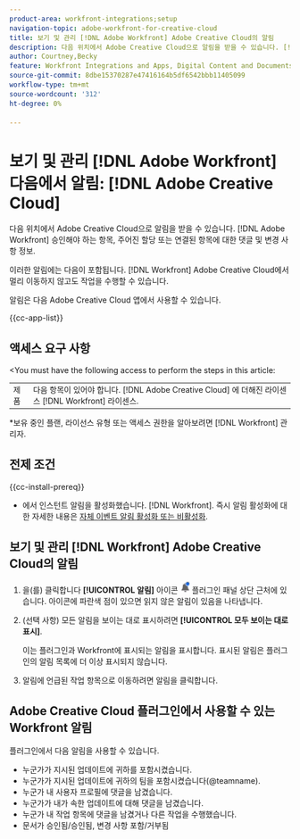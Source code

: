 ```yaml
---
product-area: workfront-integrations;setup
navigation-topic: adobe-workfront-for-creative-cloud
title: 보기 및 관리 [!DNL Adobe Workfront] Adobe Creative Cloud의 알림
description: 다음 위치에서 Adobe Creative Cloud으로 알림을 받을 수 있습니다. [!DNL Adobe Workfront] 승인해야 하는 항목, 주어진 할당 또는 연결된 항목에 대한 댓글 및 변경 사항 정보.
author: Courtney,Becky
feature: Workfront Integrations and Apps, Digital Content and Documents
source-git-commit: 8dbe15370287e47416164b5df6542bbb11405099
workflow-type: tm+mt
source-wordcount: '312'
ht-degree: 0%

---
```


# 보기 및 관리 [!DNL Adobe Workfront] 다음에서 알림: [!DNL Adobe Creative Cloud]

다음 위치에서 Adobe Creative Cloud으로 알림을 받을 수 있습니다. [!DNL Adobe Workfront] 승인해야 하는 항목, 주어진 할당 또는 연결된 항목에 대한 댓글 및 변경 사항 정보.

이러한 알림에는 다음이 포함됩니다. [!DNL Workfront] Adobe Creative Cloud에서 멀리 이동하지 않고도 작업을 수행할 수 있습니다.

알림은 다음 Adobe Creative Cloud 앱에서 사용할 수 있습니다.

{{cc-app-list}}

## 액세스 요구 사항

&lt;You must have the following access to perform the steps in this article:

<table style="table-layout:auto"> 
 <col> 
 </col> 
 <col> 
 </col> 
 <tbody> 
  <tr> 
   <!--<td role="rowheader">[!DNL Adobe Workfront] plan*</td> 
   <td> <p>[!UICONTROL Pro] or higher</p> </td> 
  </tr> 
  <tr data-mc-conditions=""> 
   <td role="rowheader">[!DNL Adobe Workfront] license*</td> 
   <td> <p>[!UICONTROL Work] or [!UICONTROL Plan]</p> </td> 
  </tr> -->
  <tr> 
   <td role="rowheader">제품</td> 
   <td>다음 항목이 있어야 합니다. [!DNL Adobe Creative Cloud] 에 더해진 라이센스 [!DNL Workfront] 라이센스.</td> 
  </tr> 
 </tbody> 
</table>

&#42;보유 중인 플랜, 라이선스 유형 또는 액세스 권한을 알아보려면 [!DNL Workfront] 관리자.

## 전제 조건

{{cc-install-prereq}}

* 에서 인스턴트 알림을 활성화했습니다. [!DNL Workfront]. 즉시 알림 활성화에 대한 자세한 내용은 [자체 이벤트 알림 활성화 또는 비활성화](/help/quicksilver/workfront-basics/using-notifications/activate-or-deactivate-your-own-event-notifications.md).

## 보기 및 관리 [!DNL Workfront] Adobe Creative Cloud의 알림

1. 을(를) 클릭합니다 **[!UICONTROL 알림]** 아이콘 ![알림 아이콘](assets/cc-plugin-notifications-icon.png) 플러그인 패널 상단 근처에 있습니다. 아이콘에 파란색 점이 있으면 읽지 않은 알림이 있음을 나타냅니다.
1. (선택 사항) 모든 알림을 보이는 대로 표시하려면 **[!UICONTROL 모두 보이는 대로 표시]**.

   이는 플러그인과 Workfront에 표시되는 알림을 표시합니다. 표시된 알림은 플러그인의 알림 목록에 더 이상 표시되지 않습니다.

1. 알림에 언급된 작업 항목으로 이동하려면 알림을 클릭합니다.

## Adobe Creative Cloud 플러그인에서 사용할 수 있는 Workfront 알림

플러그인에서 다음 알림을 사용할 수 있습니다.


* 누군가가 지시된 업데이트에 귀하를 포함시켰습니다.
* 누군가가 지시된 업데이트에 귀하의 팀을 포함시켰습니다(@teamname).
* 누군가 내 사용자 프로필에 댓글을 남겼습니다.
* 누군가가 내가 속한 업데이트에 대해 댓글을 남겼습니다.
* 누군가 내 작업 항목에 댓글을 남겼거나 다른 작업을 수행했습니다.
* 문서가 승인됨/승인됨, 변경 사항 포함/거부됨


